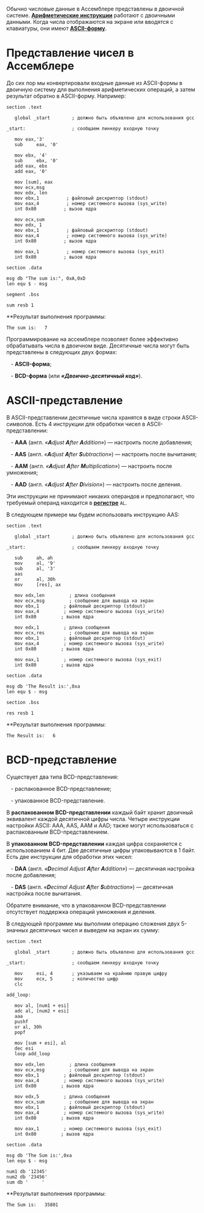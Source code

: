 Обычно числовые данные в Ассемблере представлены в двоичной системе. [**Арифметические инструкции**](https://ravesli.com/assembler-arifmeticheskie-instruktsii/) работают с двоичными данными. Когда числа отображаются на экране или вводятся с клавиатуры, они имеют [**ASCII-форму**](https://ravesli.com/urok-35-simvolnyj-tip-dannyh-char/#toc-0).


# Представление чисел в Ассемблере

До сих пор мы конвертировали входные данные из ASCII-формы в двоичную систему для выполнения арифметических операций, а затем результат обратно в ASCII-форму. Например:


```
section .text

   global _start        ; должно быть объявлено для использования gcc

_start:                 ; сообщаем линкеру входную точку

   mov eax,'3'
   sub     eax, '0'
   
   mov ebx, '4'
   sub     ebx, '0'
   add eax, ebx
   add eax, '0'

   mov [sum], eax
   mov ecx,msg
   mov edx, len
   mov ebx,1          ; файловый дескриптор (stdout)
   mov eax,4          ; номер системного вызова (sys_write)
   int 0x80          ; вызов ядра

   mov ecx,sum
   mov edx, 1
   mov ebx,1          ; файловый дескриптор (stdout)
   mov eax,4          ; номер системного вызова (sys_write)
   int 0x80          ; вызов ядра
   
   mov eax,1          ; номер системного вызова (sys_exit)
   int 0x80          ; вызов ядра

section .data

msg db "The sum is:", 0xA,0xD
len equ $ - msg  

segment .bss

sum resb 1

```

**Результат выполнения программы:

`The sum is:   7`

Программирование на ассемблере позволяет более эффективно обрабатывать числа в двоичном виде. Десятичные числа могут быть представлены в следующих двух формах:

   - **ASCII-форма**;

   - **BCD-форма** (или **_«Двоично-десятичный код»_**).

# ASCII-представление

В ASCII-представлении десятичные числа хранятся в виде строки ASCII-символов. Есть 4 инструкции для обработки чисел в ASCII-представлении:

   - **AAA** (англ. _«**A**djust **A**fter **A**ddition»_) — настроить после добавления;

   - **AAS** (англ. _«**A**djust **A**fter **S**ubtraction»_) — настроить после вычитания;

   - **AAM** (англ. _«**A**djust **A**fter **M**ultiplication»_) — настроить после умножения;

   - **AAD** (англ. _«**A**djust **A**fter **D**ivision»_) — настроить после деления.

Эти инструкции не принимают никаких операндов и предполагают, что требуемый операнд находится в [**регистре**](https://ravesli.com/assembler-segmenty-pamyati-i-registry/) `AL`.

В следующем примере мы будем использовать инструкцию AAS:


```
section .text

   global _start        ; должно быть объявлено для использования gcc

_start:                 ; сообщаем линкеру входную точку

   sub     ah, ah
   mov     al, '9'
   sub     al, '3'
   aas
   or      al, 30h
   mov     [res], ax

   mov edx,len         ; длина сообщения
   mov ecx,msg         ; сообщение для вывода на экран
   mov ebx,1         ; файловый дескриптор (stdout)
   mov eax,4         ; номер системного вызова (sys_write)
   int 0x80         ; вызов ядра

   mov edx,1         ; длина сообщения
   mov ecx,res         ; сообщение для вывода на экран
   mov ebx,1         ; файловый дескриптор (stdout)
   mov eax,4         ; номер системного вызова (sys_write)
   int 0x80         ; вызов ядра

   mov eax,1         ; номер системного вызова (sys_exit)
   int 0x80         ; вызов ядра

section .data

msg db 'The Result is:',0xa
len equ $ - msg

section .bss

res resb 1

```

**Результат выполнения программы:

`The Result is:   6`  

# BCD-представление

Существует два типа BCD-представления:

   - распакованное BCD-представление;

   - упакованное BCD-представление.

В **распакованном BCD-представлении** каждый байт хранит двоичный эквивалент каждой десятичной цифры числа. Четыре инструкции настройки ASCII: AAA, AAS, AAM и AAD; также могут использоваться с распакованным BCD-представлением.

В **упакованном BCD-представлении** каждая цифра сохраняется с использованием 4 бит. Две десятичные цифры упаковываются в 1 байт. Есть две инструкции для обработки этих чисел:

   - **DAA** (англ. _«**D**ecimal Adjust **A**fter **A**ddition»_) — десятичная настройка после добавления;

   - **DAS** (англ. _«**D**ecimal Adjust **A**fter **S**ubtraction»_) — десятичная настройка после вычитания.

Обратите внимание, что в упакованном BCD-представлении отсутствует поддержка операций умножения и деления.

В следующей программе мы выполним операцию сложения двух 5-значных десятичных чисел и выведем на экран их сумму:


```
section .text

   global _start        ; должно быть объявлено для использования gcc

_start:                 ; сообщаем линкеру входную точку

   mov     esi, 4       ; указываем на крайнюю правую цифру
   mov     ecx, 5       ; количество цифр
   clc

add_loop:  

   mov al, [num1 + esi]
   adc al, [num2 + esi]
   aaa
   pushf
   or al, 30h
   popf

   mov [sum + esi], al
   dec esi
   loop add_loop

   mov edx,len         ; длина сообщения
   mov ecx,msg         ; сообщение для вывода на экран
   mov ebx,1         ; файловый дескриптор (stdout)
   mov eax,4         ; номер системного вызова (sys_write)
   int 0x80         ; вызов ядра

   mov edx,5         ; длина сообщения
   mov ecx,sum         ; сообщение для вывода на экран
   mov ebx,1         ; файловый дескриптор (stdout)
   mov eax,4         ; номер системного вызова (sys_write)
   int 0x80         ; вызов ядра

   mov eax,1         ; номер системного вызова (sys_exit)
   int 0x80         ; вызов ядра

section .data

msg db 'The Sum is:',0xa
len equ $ - msg

num1 db '12345'
num2 db '23456'
sum db '     '

```

**Результат выполнения программы:

`The Sum is:   35801`